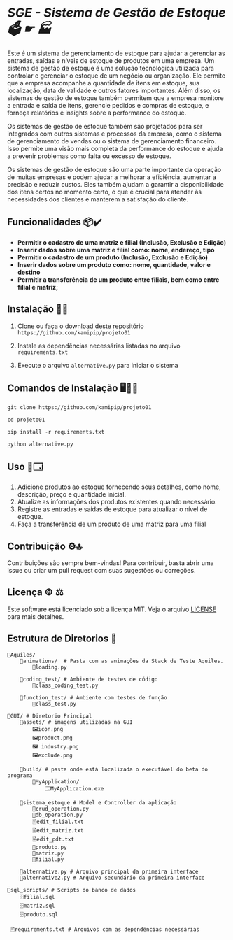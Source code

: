 # *SGE - Sistema de Gestão de Estoque 🗳️ ☛ 🏭* 

Este é um sistema de gerenciamento de estoque para ajudar a gerenciar as entradas, saídas e níveis de estoque de produtos em uma empresa. Um sistema de gestão de estoque é uma solução tecnológica utilizada para controlar e gerenciar o estoque de um negócio ou organização. Ele permite que a empresa acompanhe a quantidade de itens em estoque, sua localização, data de validade e outros fatores importantes. Além disso, os sistemas de gestão de estoque também permitem que a empresa monitore a entrada e saída de itens, gerencie pedidos e compras de estoque, e forneça relatórios e insights sobre a performance do estoque.

Os sistemas de gestão de estoque também são projetados para ser integrados com outros sistemas e processos da empresa, como o sistema de gerenciamento de vendas ou o sistema de gerenciamento financeiro. Isso permite uma visão mais completa da performance do estoque e ajuda a prevenir problemas como falta ou excesso de estoque.

Os sistemas de gestão de estoque são uma parte importante da operação de muitas empresas e podem ajudar a melhorar a eficiência, aumentar a precisão e reduzir custos. Eles também ajudam a garantir a disponibilidade dos itens certos no momento certo, o que é crucial para atender às necessidades dos clientes e manterem a satisfação do cliente.

## Funcionalidades 📦✔️

- **Permitir o cadastro de uma matriz e filial (Inclusão, Exclusão e Edição)**
- **Inserir dados sobre uma matriz e filial como: nome, endereço, tipo**
- **Permitir o cadastro de um produto (Inclusão, Exclusão e Edição)**
- **Inserir dados sobre um produto como: nome, quantidade, valor e destino**
- **Permitir a transferência de um produto entre filiais, bem como entre filial e matriz;**

## Instalação 🚀🐍
1. Clone ou faça o download deste repositório  `https://github.com/kamipip/projeto01`

2. Instale as dependências necessárias listadas no arquivo `requirements.txt`

3. Execute o arquivo `alternative.py` para iniciar o sistema

## Comandos de Instalação 🖥️👩‍💻

```
git clone https://github.com/kamipip/projeto01
```

```
cd projeto01
```

```
pip install -r requirements.txt
```

```
python alternative.py
```



## Uso 🐧🗔
1. Adicione produtos ao estoque fornecendo seus detalhes, como nome, descrição, preço e quantidade inicial.
2. Atualize as informações dos produtos existentes quando necessário.
3. Registre as entradas e saídas de estoque para atualizar o nível de estoque.
4. Faça a transferência de um produto de uma matriz para uma filial

## Contribuição ⚙️🔝 
Contribuições são sempre bem-vindas! Para contribuir, basta abrir uma issue ou criar um pull request com suas sugestões ou correções.

## Licença ©️ ⚖️
Este software está licenciado sob a licença MIT. Veja o arquivo [LICENSE](LICENSE) para mais detalhes.

## Estrutura de Diretorios 📁

    📁Aquiles/
        📁animations/  # Pasta com as animações da Stack de Teste Aquiles.
            🐍loading.py

        📁coding_test/ # Ambiente de testes de código
            🐍class_coding_test.py

        📁function_test/ # Ambiente com testes de função
            🐍class_test.py

    📁GUI/ # Diretorio Principal
        📁assets/ # imagens utilizadas na GUI
            🖼️icon.png
            🖼️product.png
            🖼️ industry.png
            🖼️exclude.png

        📁build/ # pasta onde está localizada o executável do beta do programa
            📁MyApplication/
                🗔MyApplication.exe

        📁sistema_estoque # Model e Controller da aplicação
            🐍crud_operation.py
            🐍db_operation.py
            🖹edit_filial.txt
            🖹edit_matriz.txt
            🖹edit_pdt.txt
            🐍produto.py
            🐍matriz.py
            🐍filial.py

        🐍alternative.py # Arquivo principal da primeira interface
        🐍alternative2.py # Arquivo secundário da primeira interface

    📁sql_scripts/ # Scripts do banco de dados
        🗄️filial.sql
        🗄️matriz.sql
        🗄️produto.sql

     🖹requirements.txt # Arquivos com as dependências necessárias




